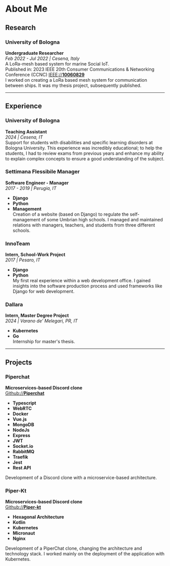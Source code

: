 # About Me

## Research

### University of Bologna
**Undergraduate Researcher**  
*Feb 2022 - Jul 2022 | Cesena, Italy*  
A LoRa-mesh based system for marine Social IoT.  
Published in: 2023 IEEE 20th Consumer Communications & Networking Conference (CCNC) [IEEE://**10060829**](https://ieeexplore.ieee.org/document/10060829)  
I worked on creating a LoRa based mesh system for communication between ships. It was my thesis project, subsequently published.

---

## Experience

### University of Bologna
**Teaching Assistant**  
*2024 | Cesena, IT*  
Support for students with disabilities and specific learning disorders at Bologna University. This experience was incredibly educational; to help the students, I had to review exams from previous years and enhance my ability to explain complex concepts to ensure a good understanding of the subject.

### Settimana Flessibile Manager
**Software Engineer - Manager**  
*2017 - 2019 | Perugia, IT*  
- **Django**  
- **Python**  
- **Management**  
Creation of a website (based on Django) to regulate the self-management of some Umbrian high schools. I managed and maintained relations with managers, teachers, and students from three different schools.

### InnoTeam
**Intern, School-Work Project**  
*2017 | Pesaro, IT*  
- **Django**  
- **Python**  
My first real experience within a web development office. I gained insights into the software production process and used frameworks like Django for web development.

### Dallara
**Intern, Master Degree Project**  
*2024 | Varano de' Melegari, PR, IT*  
- **Kubernetes**  
- **Go**  
Internship for master's thesis.

---

## Projects

### Piperchat
**Microservices-based Discord clone**  
[Github://**Piperchat**](https://github.com/zucchero-sintattico/piperchat)  
- **Typescript**  
- **WebRTC**  
- **Docker**  
- **Vue.js**  
- **MongoDB**  
- **NodeJs**  
- **Express**  
- **JWT**  
- **Socket.io**  
- **RabbitMQ**  
- **Traefik**  
- **Jest**  
- **Rest API**  

Development of a Discord clone with a microservice-based architecture.

### Piper-Kt
**Microservices-based Discord clone**  
[Github://**Piper-kt**](https://github.com/zucchero-sintattico/piperchat)  
- **Hexagonal Architecture**  
- **Kotlin**  
- **Kubernetes**  
- **Micronaut**  
- **Nginx**  

Development of a PiperChat clone, changing the architecture and technology stack. I worked mainly on the deployment of the application with Kubernetes.
